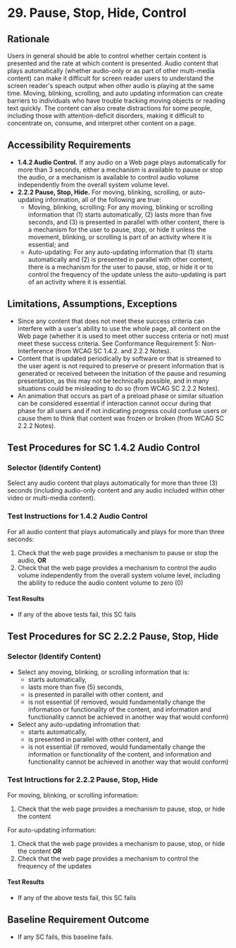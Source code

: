 # 29. Pause, Stop, Hide, Control
## Rationale
Users in general should be able to control whether certain content is presented and the rate at which content is presented. Audio content that plays automatically (whether audio-only or as part of other multi-media content) can make it difficult for screen reader users to understand the screen reader's speach output when other audio is playing at the same time.  Moving, blinking, scrolling, and auto updating information can create barriers to individuals who have trouble tracking moving objects or reading text quickly. The content can also create distractions for some people, including those with attention-deficit disorders, making it difficult to concentrate on, consume, and interpret other content on a page.  

## Accessibility Requirements
* **1.4.2 Audio Control.** If any audio on a Web page plays automatically for more than 3 seconds, either a mechanism is available to pause or stop the audio, or a mechanism is available to control audio volume independently from the overall system volume level.
* **2.2.2 Pause, Stop, Hide.** For moving, blinking, scrolling, or auto-updating information, all of the following are true:
    * Moving, blinking, scrolling: For any moving, blinking or scrolling information that (1) starts automatically, (2) lasts more than five seconds, and (3) is presented in parallel with other content, there is a mechanism for the user to pause, stop, or hide it unless the movement, blinking, or scrolling is part of an activity where it is essential; and
    * Auto-updating: For any auto-updating information that (1) starts automatically and (2) is presented in parallel with other content, there is a mechanism for the user to pause, stop, or hide it or to control the frequency of the update unless the auto-updating is part of an activity where it is essential.

## Limitations, Assumptions, Exceptions
* Since any content that does not meet these success criteria can interfere with a user's ability to use the whole page, all content on the Web page (whether it is used to meet other success criteria or not) must meet these success criteria. See Conformance Requirement 5: Non-Interference (from WCAG SC 1.4.2. and 2.2.2 Notes).
* Content that is updated periodically by software or that is streamed to the user agent is not required to preserve or present information that is generated or received between the initiation of the pause and resuming presentation, as this may not be technically possible, and in many situations could be misleading to do so (from WCAG SC 2.2.2 Notes).
* An animation that occurs as part of a preload phase or similar situation can be considered essential if interaction cannot occur during that phase for all users and if not indicating progress could confuse users or cause them to think that content was frozen or broken (from WCAG SC 2.2.2 Notes).

## Test Procedures for SC 1.4.2 Audio Control
### Selector (Identify Content)
Select any audio content that plays automatically for more than three (3) seconds (including audio-only content and any audio included within other video or multi-media content).

### Test Instructions for 1.4.2 Audio Control
For all audio content that plays automatically and plays for more than three seconds:
1. Check that the web page provides a mechanism to pause or stop the audio, **OR**
2. Check that the web page provides a mechanism to control the audio volume independently from the overall system volume level, including the ability to reduce the audio content volume to zero (0)

#### Test Results
* If any of the above tests fail, this SC fails

## Test Procedures for SC 2.2.2 Pause, Stop, Hide
### Selector (Identify Content)
* Select any moving, blinking, or scrolling information that is:
    * starts automatically,
    * lasts more than five (5) seconds,
    * is presented in parallel with other content, and
    * is not essential (if removed, would fundamentally change the information or functionality of the content, and information and functionality cannot be achieved in another way that would conform)
* Select any auto-updating infromation that:
    * starts automatically, 
    * is presented in parallel with other content, and 
    * is not essential (if removed, would fundamentally change the information or functionality of the content, and information and functionality cannot be achieved in another way that would conform)

### Test Intructions for 2.2.2 Pause, Stop, Hide
For moving, blinking, or scrolling information:
1. Check that the web page provides a mechanism to pause, stop, or hide the content

For auto-updating information:
1. Check that the web page provides a mechanism to pause, stop, or hide the content **OR**
2. Check that the web page provides a mechanism to control the frequency of the updates

#### Test Results
* If any of the above tests fail, this SC fails

## Baseline Requirement Outcome
* If any SC fails, this baseline fails.
